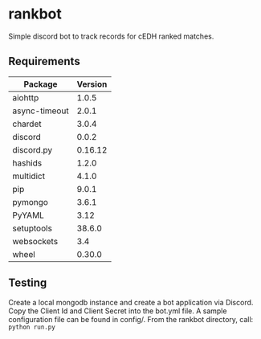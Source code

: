 # rankbot
Simple discord bot to track records for cEDH ranked matches.

## Requirements
|Package|Version|
|---|---|
|aiohttp|1.0.5|
|async-timeout|2.0.1|
|chardet|3.0.4|
|discord|0.0.2|
|discord.py|0.16.12|
|hashids|1.2.0|
|multidict|4.1.0|
|pip|9.0.1|
|pymongo|3.6.1|
|PyYAML|3.12|
|setuptools|38.6.0|
|websockets|3.4|
|wheel|0.30.0|

## Testing
Create a local mongodb instance and create a bot application via Discord.
Copy the Client Id and Client Secret into the bot.yml file. A sample configuration file can be found in config/.
From the rankbot directory, call:  
```python run.py```


